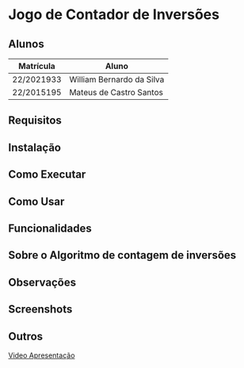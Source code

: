 # Jogo de Contador de Inversões



## Alunos
|Matrícula | Aluno |
| -- | -- |
| 22/2021933  |  William Bernardo da Silva |
| 22/2015195  |  Mateus de Castro Santos |


## Requisitos


## Instalação


## Como Executar



## Como Usar


## Funcionalidades


## Sobre o Algoritmo de contagem de inversões



## Observações


## Screenshots



## Outros

[Video Apresentação](link)